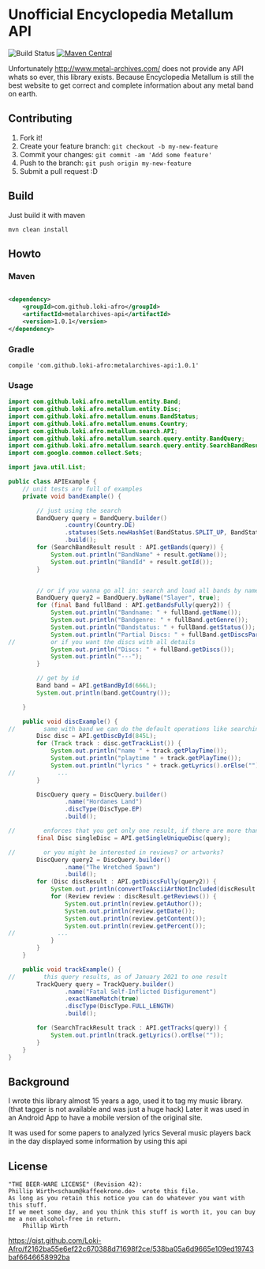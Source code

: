 # Unofficial Encyclopedia Metallum API

![Build Status](https://github.com/Loki-Afro/metalarchives//actions/workflows/main.yml/badge.svg?branch=master)
[![Maven Central](https://maven-badges.herokuapp.com/maven-central/com.github.loki-afro/metalarchives-api/badge.svg?style=plastic)](https://maven-badges.herokuapp.com/maven-central/com.github.loki-afro/metalarchives-api)

Unfortunately http://www.metal-archives.com/ does not provide any API whats so ever, this library exists. Because
Encyclopedia Metallum is still the best website to get correct and complete information about any metal band on earth.

## Contributing

1. Fork it!
2. Create your feature branch: `git checkout -b my-new-feature`
3. Commit your changes: `git commit -am 'Add some feature'`
4. Push to the branch: `git push origin my-new-feature`
5. Submit a pull request :D

## Build

Just build it with maven

```
mvn clean install
```

## Howto

### Maven

```xml

<dependency>
    <groupId>com.github.loki-afro</groupId>
    <artifactId>metalarchives-api</artifactId>
    <version>1.0.1</version>
</dependency>
```

### Gradle

```
compile 'com.github.loki-afro:metalarchives-api:1.0.1'
```

### Usage

```java
import com.github.loki.afro.metallum.entity.Band;
import com.github.loki.afro.metallum.entity.Disc;
import com.github.loki.afro.metallum.enums.BandStatus;
import com.github.loki.afro.metallum.enums.Country;
import com.github.loki.afro.metallum.search.API;
import com.github.loki.afro.metallum.search.query.entity.BandQuery;
import com.github.loki.afro.metallum.search.query.entity.SearchBandResult;
import com.google.common.collect.Sets;

import java.util.List;

public class APIExample {
    // unit tests are full of examples
    private void bandExample() {

        // just using the search
        BandQuery query = BandQuery.builder()
                .country(Country.DE)
                .statuses(Sets.newHashSet(BandStatus.SPLIT_UP, BandStatus.ON_HOLD))
                .build();
        for (SearchBandResult result : API.getBands(query)) {
            System.out.println("BandName" + result.getName());
            System.out.println("BandId" + result.getId());
        }


        // or if you wanna go all in: search and load all bands by name
        BandQuery query2 = BandQuery.byName("Slayer", true);
        for (final Band fullBand : API.getBandsFully(query2)) {
            System.out.println("Bandname: " + fullBand.getName());
            System.out.println("Bandgenre: " + fullBand.getGenre());
            System.out.println("Bandstatus: " + fullBand.getStatus());
            System.out.println("Partial Discs: " + fullBand.getDiscsPartial());
//          or if you want the discs with all details
            System.out.println("Discs: " + fullBand.getDiscs());
            System.out.println("---");
        }

        // get by id
        Band band = API.getBandById(666L);
        System.out.println(band.getCountry());

    }

    public void discExample() {
//        same with band we can do the default operations like searching and getting a single disc by its id
        Disc disc = API.getDiscById(845L);
        for (Track track : disc.getTrackList()) {
            System.out.println("name " + track.getPlayTime());
            System.out.println("playtime " + track.getPlayTime());
            System.out.println("lyrics " + track.getLyrics().orElse(""));
//            ...
        }

        DiscQuery query = DiscQuery.builder()
                .name("Hordanes Land")
                .discType(DiscType.EP)
                .build();

//        enforces that you get only one result, if there are more than one an exception will be thrown
        final Disc singleDisc = API.getSingleUniqueDisc(query);

//        or you might be interested in reviews? or artworks?
        DiscQuery query2 = DiscQuery.builder()
                .name("The Wretched Spawn")
                .build();
        for (Disc discResult : API.getDiscsFully(query2)) {
            System.out.println(convertToAsciiArtNotIncluded(discResult.getArtwork()));
            for (Review review : discResult.getReviews()) {
                System.out.println(review.getAuthor());
                System.out.println(review.getDate());
                System.out.println(review.getContent());
                System.out.println(review.getPercent());
//            ...
            }
        }
    }

    public void trackExample() {
//        this query results, as of January 2021 to one result 
        TrackQuery query = TrackQuery.builder()
                .name("Fatal Self-Inflicted Disfigurement")
                .exactNameMatch(true)
                .discType(DiscType.FULL_LENGTH)
                .build();

        for (SearchTrackResult track : API.getTracks(query)) {
            System.out.println(track.getLyrics().orElse(""));
        }
    }
}
```

## Background

I wrote this library almost 15 years a ago, used it to tag my music library. (that tagger is not available and was just
a
huge hack)
Later it was used in an Android App to have a mobile version of the original site.

It was used for some papers to analyzed lyrics
Several music players back in the day displayed some information by using this api

## License

```
"THE BEER-WARE LICENSE" (Revision 42):
Phillip Wirth<schaum@kaffeekrone.de>  wrote this file.
As long as you retain this notice you can do whatever you want with this stuff.
If we meet some day, and you think this stuff is worth it, you can buy me a non alcohol-free in return.
	Phillip Wirth
```

https://gist.github.com/Loki-Afro/f2162ba55e6ef22c670388d71698f2ce/538ba05a6d9665e109ed19743baf6646658992ba

